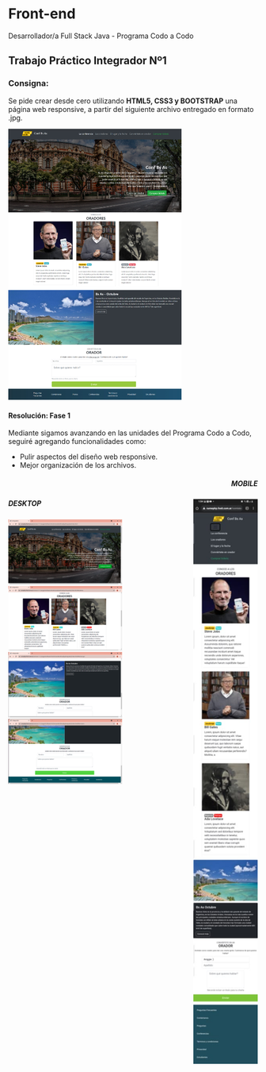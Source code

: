 # Front-end
Desarrollador/a Full Stack Java - Programa Codo a Codo


<h2> Trabajo Práctico Integrador Nº1 </h2>

<h3><b>Consigna:</b></h3>

Se pide crear desde cero utilizando <b>HTML5, CSS3 y BOOTSTRAP</b> una página web responsive,
a partir del siguiente archivo entregado en formato .jpg.

<img src="screenshots/final_front_2021.jpg" width=350px>

<h4>Resolución: Fase 1 </h4>

Mediante sigamos avanzando en las unidades del Programa Codo a Codo, seguiré agregando funcionalidades como:
- Pulir aspectos del diseño web responsive.
- Mejor organización de los archivos.

<h5 align="right">MOBILE</h5>
<img align="right" src="screenshots/Screen-celular.jpg" width=130px>


<h5>DESKTOP</h5>
<img src="screenshots/screen1.png" width=230px>
<img src="screenshots/screen2.png" width=230px>
<img src="screenshots/screen3.png" width=230px>
<img src="screenshots/screen4.png" width=230px>
